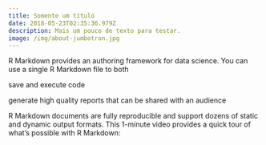 ```yaml
---
title: Somente um título
date: 2018-05-23T02:35:36.979Z
description: Mais um pouco de texto para testar.
image: /img/about-jumbotron.jpg
---
```

R Markdown provides an authoring framework for data science. You can use a single R Markdown file to both



save and execute code

generate high quality reports that can be shared with an audience

R Markdown documents are fully reproducible and support dozens of static and dynamic output formats. This 1-minute video provides a quick tour of what’s possible with R Markdown:
